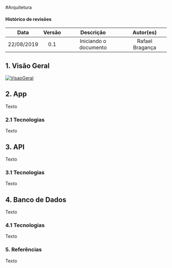 #Arquitetura

#### Histórico de revisões
|   Data   |  Versão  |        Descrição       |          Autor(es)          |
|:--------:|:--------:|:----------------------:|:---------------------------:|
|22/08/2019|   0.1    | Iniciando o documento       |  Rafael Bragança   |

## 1. Visão Geral
[![VisaoGeral](img/visaogeral.jpg)](img/visaogeral.jpg)



## 2. App

Texto

### 2.1 Tecnologias

Texto

## 3. API

Texto

### 3.1 Tecnologias

Texto

## 4. Banco de Dados

Texto

### 4.1 Tecnologias

Texto

### 5. Referências

Texto
